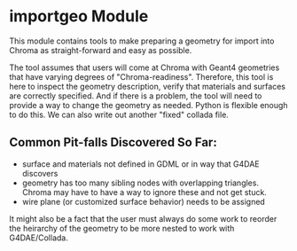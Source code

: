 # importgeo Module

This module contains tools to make preparing a geometry 
for import into Chroma as straight-forward and easy as possible.

The tool assumes that users will come at Chroma with Geant4 
geometries that have varying degrees of "Chroma-readiness". 
Therefore, this tool is here to inspect the geometry description,
verify that materials and surfaces are correctly specified.
And if there is a problem, the tool will need to provide a way
to change the geometry as needed.  Python is flexible enough 
to do this. We can also write out another "fixed" collada file.

## Common Pit-falls Discovered So Far:

* surface and materials not defined in GDML or in way 
  that G4DAE discovers
* geometry has too many sibling nodes with overlapping 
  triangles. Chroma may have to have a way to ignore 
  these and not get stuck.
* wire plane (or customized surface behavior) needs to be assigned

It might also be a fact that the user must always do some work 
to reorder the heirarchy of the geometry to be more nested 
to work with G4DAE/Collada.


